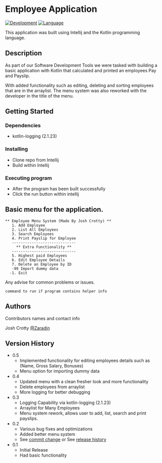 # Employee Application
[![Development](https://img.shields.io/badge/IntelliJ%20IDEA-000000.svg?style=for-the-badge&logo=IntelliJ-IDEA&logoColor=white)](https://www.jetbrains.com/idea/)
[![Language](https://img.shields.io/badge/Kotlin-7F52FF.svg?style=for-the-badge&logo=Kotlin&logoColor=white)](https://kotlinlang.org/)

This application was built using Intellij and the Kotlin programming language.

## Description

As part of our Software Development Tools we were tasked with building a basic application with Kotlin that calculated and printed
an employees Pay and Payslip.

With added functionality such as editing, deleting and sorting employees that are in the arraylist.
The menu system was also reworked with the developer in the title of the menu.

## Getting Started

### Dependencies

* kotlin-logging (2.1.23)

### Installing

* Clone repo from Intellij
* Build within Intellij

### Executing program

* After the program has been built successfully
* Click the run button within intellij

## Basic menu for the application.
```
** Employee Menu System (Made By Josh Crotty) **
   1. Add Employee
   2. List All Employees
   3. Search Employees 
   4. Print Payslip for Employee
   -----------------------------
     ** Extra Functionality **
   -----------------------------
   5. Highest paid Employees
   6. Edit Employee Details
   7. Delete an Employee by ID
   -99 Import dummy data
  -1. Exit
```



Any advise for common problems or issues.
```
command to run if program contains helper info
```

## Authors

Contributors names and contact info

Josh Crotty
[@Zaradin](https://github.com/Zaradin)

## Version History
* 0.5
  * Implemented functionality for editing employees details such as (Name, Gross Salary, Bonuses)
  * Menu option for importing dummy data
* 0.4
  * Updated menu with a clean fresher look and more functionality
  * Delete employees from arraylist
  * More logging for better debugging
* 0.3
  * Logging Capability via kotlin-logging (2.1.23)
  * Arraylist for Many Employees
  * Menu system rework, allows user to add, list, search and print payslips.
* 0.2
  * Various bug fixes and optimizations
  * Added better menu system
  * See [commit change]() or See [release history]()
* 0.1
  * Initial Release
  * Had basic functionality
